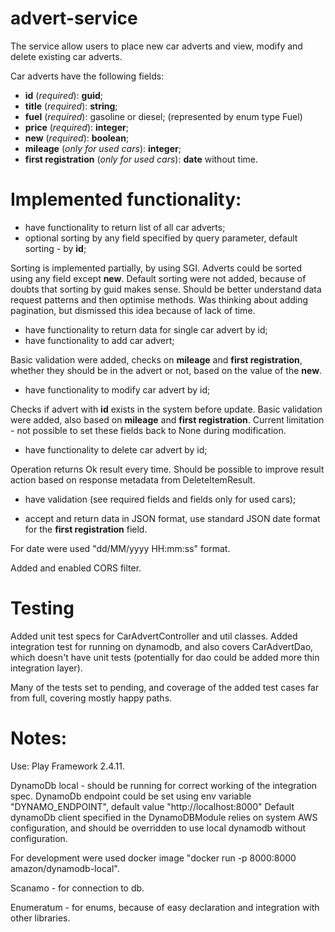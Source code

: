 # advert-service
The service allow users to place new car adverts and view, modify and delete existing car adverts.

Car adverts have the following fields:
* **id** (_required_): **guid**;
* **title** (_required_): **string**;
* **fuel** (_required_): gasoline or diesel; (represented by enum type Fuel)
* **price** (_required_): **integer**;
* **new** (_required_): **boolean**;
* **mileage** (_only for used cars_): **integer**;
* **first registration** (_only for used cars_): **date** without time.

# Implemented functionality:

* have functionality to return list of all car adverts;
* optional sorting by any field specified by query parameter, default sorting - by **id**;

Sorting is implemented partially, by using SGI. Adverts could be sorted using any field except **new**.
Default sorting were not added, because of doubts that sorting by guid makes sense.
Should be better understand data request patterns and then optimise methods.
Was thinking about adding pagination, but dismissed this idea because of lack of time.

* have functionality to return data for single car advert by id;
* have functionality to add car advert;

Basic validation were added, checks on **mileage** and **first registration**, whether they should
be in the advert or not, based on the value of the **new**.

* have functionality to modify car advert by id;

Checks if advert with **id** exists in the system before update.
Basic validation were added, also based on **mileage** and **first registration**.
Current limitation - not possible to set these fields back to None during modification.

* have functionality to delete car advert by id;

Operation returns Ok result every time. Should be possible to improve result action based on
response metadata from DeleteItemResult.

* have validation (see required fields and fields only for used cars);

* accept and return data in JSON format, use standard JSON date format for the
**first registration** field.

For date were used "dd/MM/yyyy HH:mm:ss" format.

Added and enabled CORS filter.

# Testing

Added unit test specs for CarAdvertController and util classes.
Added integration test for running on dynamodb, and also covers CarAdvertDao, which doesn't have
unit tests (potentially for dao could be added more thin integration layer).

Many of the tests set to pending, and coverage of the added test cases far from full,
covering mostly happy paths.

# Notes:

Use:
Play Framework 2.4.11.

DynamoDb local - should be running for correct working of the integration spec.
DynamoDb endpoint could be set using env variable "DYNAMO_ENDPOINT", default value "http://localhost:8000"
Default dynamoDb client specified in the DynamoDBModule relies on system AWS configuration, and
should be overridden to use local dynamodb without configuration.

For development were used docker image "docker run -p 8000:8000 amazon/dynamodb-local".

Scanamo - for connection to db.

Enumeratum - for enums, because of easy declaration and integration with other libraries.


